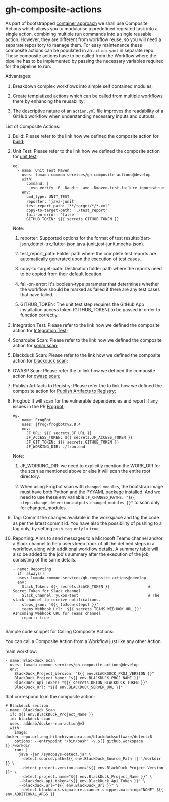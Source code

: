 # gh-composite-actions
As part of bootstrapped [container approach](https://hv-eng.atlassian.net/wiki/spaces/LFCP/pages/30584472476/Implementation+Architecture+of+Containerization+Theme) we shall use Composite Actions which allows you to modularise a predefined repeated task  into a single action, combining multiple run commands into a single reusable action. However, they are different from workflow reuse, so you will need a separate repository to manage them. For easy maintenance these composite actions can be populated in an `action.yaml` in separate repo. These composite actions have to be called from the Workflow where the pipeline has to be implemented by passing the necessary variables required for the pipeline to run.

Advantages:

1. Breakdown complex workflows into simple self contained modules;

2. Create templatized actions which can be called from multiple workflows there by enhancing the reusability;

3. The descriptive nature of an `action.yml` file improves the readability of a GitHub workflow when understanding necessary inputs and outputs.


List of Composite Actions:

1. Build: Please refer to the link how we defined the composite action for [build](https://hv-eng.atlassian.net/wiki/spaces/LFCP/pages/30470897989/Build);
2. Unit Test: Please refer to the link how we defined the composite action for [unit test](https://hv-eng.atlassian.net/wiki/spaces/LFCP/pages/30471323921/Testing);

      ```
      eg.
        - name: Unit Test Maven
          uses: lumada-common-services/gh-composite-actions@develop
          with:
            command: |
              mvn verify -B -Daudit -amd -Dmaven.test.failure.ignore=true 
          env:
            cmd_type: UNIT_TEST 
            reporter: 'java-junit'
            test_report_path: '**/target/*/*.xml'
            copy-to-target-path: './test_report'
            fail-on-error: 'false'
            GITHUB_TOKEN: ${{ secrets.GITHUB_TOKEN }}
      ```
      Note:

      1. reporter: Supported options for the format of test results:(dart-json,dotnet-trx,flutter-json,java-junit,jest-junit,mocha-json).

      2. test_report_path: Folder path where the complete test reports are automatically generated upon the execution of test cases.

      3. copy-to-target-path: Destination folder path where the reports need to be copied from their default location.

      4. fail-on-error: It's boolean-type parameter that determines whether the workflow should be marked as failed if there are any test cases that have failed.
  
      5. GITHUB_TOKEN: The unit test step requires the GitHub App installation access token (GITHUB_TOKEN) to be passed in order to function correctly.

3. Integration Test: Please refer to the link how we defined the composite action for [Integration Test](https://hv-eng.atlassian.net/wiki/spaces/MCI/pages/30781997882/KIND+Kubernetes+in+Docker);
   
4. Sonarqube Scan: Please refer to the link how we defined the composite action for [sonar scan](https://hv-eng.atlassian.net/wiki/spaces/LFCP/pages/30584439068/Static+Code+Analysis+SonarQube+Scan);

5. Blackduck Scan: Please refer to the link how we defined the composite action for [blackduck scan](https://hv-eng.atlassian.net/wiki/spaces/LFCP/pages/30471291264/Software+Composition+Analysis+Blackduck);

6. OWASP Scan: Please refer the to link how we defined the composite action for [owasp scan](https://hv-eng.atlassian.net/wiki/spaces/LFCP/pages/30577266601/Software+Composition+Analysis+OWASP+dependency+check);

7. Publish Artifacts to Registry: Please refer the to link how we defined the composite action for [Publish Artifacts to Registry](https://hv-eng.atlassian.net/wiki/spaces/LSH/pages/30508254316/Manifest+Defined+Package+Deployment);                                                                                     
8. Frogbot: It will scan for the vulnerable dependencies and report if any issues in the PR   [Frogbot](https://hv-eng.atlassian.net/wiki/spaces/LFCP/pages/30698047820/Git+Repository+scanning+with+JFRrog+Xray+for+security+vulnerabilities);                                                   
      ```
      eg.
        - name: FrogBot
          uses: jfrog/frogbot@v2.8.4
          env:
            JF_URL: ${{ secrets.JF_URL }}
            JF_ACCESS_TOKEN: ${{ secrets.JF_ACCESS_TOKEN }}
            JF_GIT_TOKEN: ${{ secrets.GITHUB_TOKEN }}
            JF_WORKING_DIR: ./frontend
      ```
      Note:

      1. JF_WORKING_DIR: we need to explicitly mention the WORK_DIR for the scan as mentioned above or else it will scan the entire root directory.

      2. When using Frogbot scan with `changed_modules`, the bootstrap image must have both Python and the PYYAML package installed. And we need to use these env variable `JF_CHANGED_PATHS: "${{ steps.change_detection.outputs.changed_modules }}"` to scan only for changed_modules.

9. Tag: Commit the changes available in the workspace and tag the code as per the latest commit id. You have also the possibility of pushing to a tag only, by setting `push_tag_only` to `true`.

9. Reporting: Aims to send messages to a Microsoft Teams channel and/or a Slack channel to help users keep track of all the defined steps in a workflow, along with additional workflow details. A summary table will also be added to the job's summary after the execution of the job, consisting of the same details.

      ```
      - name: Reporting
        if: always()
        uses: lumada-common-services/gh-composite-actions@develop
        env:
          Slack_Token: ${{ secrets.SLACK_TOKEN }}                 # Secret Token for Slack channel
          Slack_Channel: yukon-test                               # The slack channel to receive notifications. 
          steps_json: '${{ toJson(steps) }}'
          teams_Webhook_Url: '${{ secrets.TEAMS_WEBHOOK_URL }}'   #Incoming Webhook URL for Teams channel 
          report: true
          
      ```

Sample code snippet for Calling Composite Actions:

You can call a Composite Action from a Workflow just like any other Action. 


main workflow:
```
- name: Blackduck Scan
  uses: lumada-common-services/gh-composite-actions@develop
  env:  
    BlackDuck_Project_Version: "${{ env.BLACKDUCK_PROJ_VERSION }}"
    BlackDuck_Project_Name: "${{ env.BLACKDUCK_PROJ_NAME }}"
    BlackDuck_Api_Token: "${{ secrets.ORION_BLACKDUCK_TOKEN }}"
    BlackDuck_Url: "${{ env.BLACKDUCK_SERVER_URL }}"
```

that correspond to in the composite action:

```
# Blackduck section
- name: Blackduck Scan
  if: ${{ env.BlackDuck_Project_Name }}
  id: blackduck-scan
  uses: addnab/docker-run-action@v3
  with:
    image: docker.repo.orl.eng.hitachivantara.com/blackducksoftware/detect:8
    options: --entrypoint "/bin/bash" -v ${{ github.workspace }}:/workdir
    run: |
      java -jar /synopsys-detect.jar \
      --detect.source.path=${{ env.BlackDuck_Source_Path || '/workdir' }} \
      --detect.project.version.name="${{ env.BlackDuck_Project_Version }}" \
      --detect.project.name="${{ env.BlackDuck_Project_Name }}" \
      --blackduck.api.token="${{ env.BlackDuck_Api_Token }}" \
      --blackduck.url="${{ env.BlackDuck_Url }}" \
      --detect.blackduck.signature.scanner.snippet.matching="NONE" ${{ env.ADDITIONAL_ARGS }}
```
